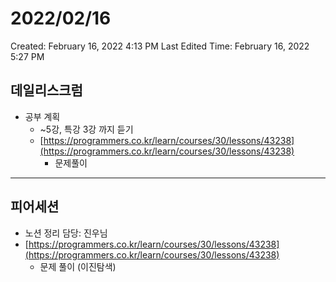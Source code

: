 # 2022/02/16

Created: February 16, 2022 4:13 PM
Last Edited Time: February 16, 2022 5:27 PM

## 데일리스크럼

- 공부 계획
    - ~5강, 특강 3강 까지 듣기
    - [https://programmers.co.kr/learn/courses/30/lessons/43238](https://programmers.co.kr/learn/courses/30/lessons/43238)
        - 문제풀이

---

## 피어세션

- 노션 정리 담당: 진우님
- [https://programmers.co.kr/learn/courses/30/lessons/43238](https://programmers.co.kr/learn/courses/30/lessons/43238)
    - 문제 풀이 (이진탐색)